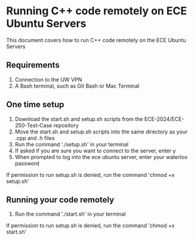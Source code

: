 # Running C++ code remotely on ECE Ubuntu Servers
This document covers how to run C++ code remotely on the ECE Ubuntu Servers

## Requirements
1. Connection to the UW VPN
2. A Bash terminal, such as Git Bash or Mac Terminal

## One time setup
1. Download the start.sh and setup.sh scripts from the ECE-2024/ECE-250-Test-Case repository
2. Move the start.sh and setup.sh scripts into the same directory as your .cpp and .h files
3. Run the command './setup.sh' in your terminal
4. If asked if you are sure you want to connect to the server, enter y
5. When prompted to log into the ece ubuntu server, enter your waterloo password

If permission to run setup.sh is denied, run the command 'chmod +x setup.sh' 

## Running your code remotely
1. Run the command './start.sh' in your terminal

If permission to run setup.sh is denied, run the command 'chmod +x start.sh' 
